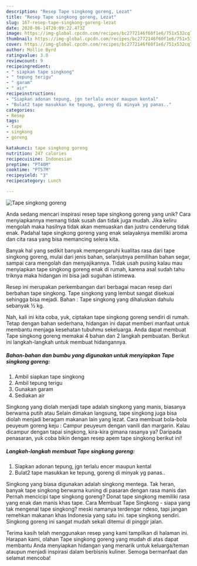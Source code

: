 ```yaml
---
description: "Resep Tape singkong goreng, Lezat"
title: "Resep Tape singkong goreng, Lezat"
slug: 167-resep-tape-singkong-goreng-lezat
date: 2020-06-14T20:09:22.473Z
image: https://img-global.cpcdn.com/recipes/bc2772146f60f1e6/751x532cq70/tape-singkong-goreng-foto-resep-utama.jpg
thumbnail: https://img-global.cpcdn.com/recipes/bc2772146f60f1e6/751x532cq70/tape-singkong-goreng-foto-resep-utama.jpg
cover: https://img-global.cpcdn.com/recipes/bc2772146f60f1e6/751x532cq70/tape-singkong-goreng-foto-resep-utama.jpg
author: Mollie Byrd
ratingvalue: 3.8
reviewcount: 9
recipeingredient:
- " siapkan tape singkong"
- " tepung terigu"
- " garam"
- " air"
recipeinstructions:
- "Siapkan adonan tepung, jgn terlalu encer maupun kental"
- "Bulat2 tape masukkan ke tepung, goreng di minyak yg panas.."
categories:
- Resep
tags:
- tape
- singkong
- goreng

katakunci: tape singkong goreng 
nutrition: 247 calories
recipecuisine: Indonesian
preptime: "PT40M"
cooktime: "PT57M"
recipeyield: "3"
recipecategory: Lunch

---
```



![Tape singkong goreng](https://img-global.cpcdn.com/recipes/bc2772146f60f1e6/751x532cq70/tape-singkong-goreng-foto-resep-utama.jpg)

Anda sedang mencari inspirasi resep tape singkong goreng yang unik? Cara menyiapkannya memang tidak susah dan tidak juga mudah. Jika keliru mengolah maka hasilnya tidak akan memuaskan dan justru cenderung tidak enak. Padahal tape singkong goreng yang enak selayaknya memiliki aroma dan cita rasa yang bisa memancing selera kita.

Banyak hal yang sedikit banyak mempengaruhi kualitas rasa dari tape singkong goreng, mulai dari jenis bahan, selanjutnya pemilihan bahan segar, sampai cara mengolah dan menyajikannya. Tidak usah pusing kalau mau menyiapkan tape singkong goreng enak di rumah, karena asal sudah tahu triknya maka hidangan ini bisa jadi suguhan istimewa.

Resep ini merupakan perkembangan dari berbagai macan resep dari berbahan tape singkong. Tape singkong yang lembut sangat disekuai sehingga bisa mejadi. Bahan : Tape singkong yang dihaluskan dahulu sebanyak ½ kg.


Nah, kali ini kita coba, yuk, ciptakan tape singkong goreng sendiri di rumah. Tetap dengan bahan sederhana, hidangan ini dapat memberi manfaat untuk membantu menjaga kesehatan tubuhmu sekeluarga. Anda dapat membuat Tape singkong goreng memakai 4 bahan dan 2 langkah pembuatan. Berikut ini langkah-langkah untuk membuat hidangannya.

<!--inarticleads1-->

##### Bahan-bahan dan bumbu yang digunakan untuk menyiapkan Tape singkong goreng:

1. Ambil  siapkan tape singkong
1. Ambil  tepung terigu
1. Gunakan  garam
1. Sediakan  air


Singkong yang diolah menjadi tape adalah singkong yang manis, biasanya berwarna putih atau Selain dimakan langsung, tape singkong juga bisa diolah menjadi beragam makanan lain yang lezat. Cara membuat bola-bola peuyeum goreng keju : Campur peuyeum dengan vanili dan margarin. Kalau dicampur dengan tapai singkong, kira-kira gimana rasanya ya? Daripada penasaran, yuk coba bikin dengan resep apem tape singkong berikut ini! 

<!--inarticleads2-->

##### Langkah-langkah membuat Tape singkong goreng:

1. Siapkan adonan tepung, jgn terlalu encer maupun kental
1. Bulat2 tape masukkan ke tepung, goreng di minyak yg panas..


Singkong yang biasa digunakan adalah singkong mentega. Tak heran, banyak tape singkong berwarna kuning di pasaran dengan rasa manis dan Pernah mencicipi tape singkong goreng? Donat tape singkong memiliki rasa yang enak dan manis khas tape. Cara Membuat Tape Singkong - siapa yang tak mengenal tape singkong? meski namanya terdengar ndeso, tapi jangan remehkan makanan khas Indonesia yang satu ini. tape singkong sendiri. Singkong goreng ini sangat mudah sekali ditemui di pinggir jalan. 

Terima kasih telah menggunakan resep yang kami tampilkan di halaman ini. Harapan kami, olahan Tape singkong goreng yang mudah di atas dapat membantu Anda menyiapkan hidangan yang menarik untuk keluarga/teman ataupun menjadi inspirasi dalam berbisnis kuliner. Semoga bermanfaat dan selamat mencoba!
